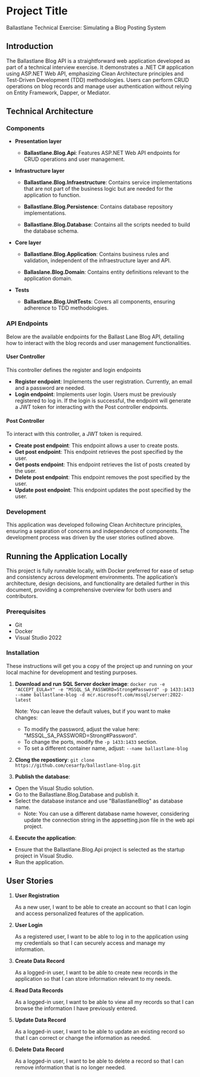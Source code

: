 # Project Title

Ballastlane Technical Exercise: Simulating a Blog Posting System

## Introduction

The Ballastlane Blog API is a straightforward web application developed as part of a technical interview exercise. It demonstrates a .NET C# application using ASP.NET Web API, emphasizing Clean Architecture principles and Test-Driven Development (TDD) methodologies. Users can perform CRUD operations on blog records and manage user authentication without relying on Entity Framework, Dapper, or Mediator.


## Technical Architecture

### Components

- **Presentation layer**
    - **Ballastlane.Blog.Api**: Features ASP.NET Web API endpoints for CRUD operations and user management.

- **Infrastructure layer**
    - **Ballastlane.Blog.Infraestructure**: Contains service implementations that are not part of the business logic but are needed for the application to function.

    - **Ballastlane.Blog.Persistence**: Contains database repository implementations.

    - **Ballastlane.Blog.Database**: Contains all the scripts needed to build the database schema.

- **Core layer**
    - **Ballastlane.Blog.Application**: Contains business rules and validation, independent of the infraestructure layer and API.

    - **Ballaslane.Blog.Domain**: Contains entity definitions relevant to the application domain.

- **Tests**
    - **Ballastlane.Blog.UnitTests**: Covers all components, ensuring adherence to TDD methodologies.

### API Endpoints
Below are the available endpoints for the Ballast Lane Blog API, detailing how to interact with the blog records and user management functionalities.

#### User Controller
This controller defines the register and login endpoints
- **Register endpoint**: Implements the user registration. Currently, an email and a password are needed.
- **Login endpoint**: Implements user login. Users must be previously registered to log in. If the login is successful, the endpoint will generate a JWT token for interacting with the Post controller endpoints.

#### Post Controller
To interact with this controller, a JWT token is required.

- **Create post endpoint**: This endpoint allows a user to create posts.
- **Get post endpoint**: This endpoint retrieves the post specified by the user.
- **Get posts endpoint**: This endpoint retrieves the list of posts created by the user.
- **Delete post endpoint**: This endpoint removes the post specified by the user.
- **Update post endpoint**: This endpoint updates the post specified by the user.


### Development
This application was developed following Clean Architecture principles, ensuring a separation of concerns and independence of components. The development process was driven by the user stories outlined above.

## Running the Application Locally
This project is fully runnable locally, with Docker preferred for ease of setup and consistency across development environments. The application’s architecture, design decisions, and functionality are detailed further in this document, providing a comprehensive overview for both users and contributors.


### Prerequisites
- Git
- Docker
- Visual Studio 2022

### Installation
These instructions will get you a copy of the project up and running on your local machine for development and testing purposes.

1. **Download and run SQL Server docker image**: `docker run -e "ACCEPT_EULA=Y" -e "MSSQL_SA_PASSWORD=Strong#Password" -p 1433:1433 --name ballastlane-blog -d mcr.microsoft.com/mssql/server:2022-latest`

    Note: You can leave the default values, but if you want to make changes:

    - To modify the password, adjust the value here: "MSSQL_SA_PASSWORD=Strong#Password". 
    - To change the ports, modify the `-p 1433:1433` section.
    - To set a different container name, adjust: `--name ballastlane-blog`

2. **Clong the repostiory**: `git clone https://github.com/cesarfp/ballastlane-blog.git`

3. **Publish the database**: 
- Open the Visual Studio solution.
- Go to the Ballastlane.Blog.Database and publish it. 
- Select the database instance and use "BallastlaneBlog" as database name.
    - Note: You can use a different database name however, considering update the connection string in the appsetting.json file in the web api project.

4. **Execute the application**: 
- Ensure that the Ballastlane.Blog.Api project is selected as the startup project in Visual Studio.
- Run the application.

## User Stories

1. **User Registration**

    As a new user, I want to be able to create an account so that I can login and access personalized features of the application.

2. **User Login**

    As a registered user, I want to be able to log in to the application using my credentials so that I can securely access and manage my information.

3. **Create Data Record**
    
    As a logged-in user, I want to be able to create new records in the application so that I can store information relevant to my needs.

4. **Read Data Records**
    
    As a logged-in user, I want to be able to view all my records so that I can browse the information I have previously entered.

5. **Update Data Record**
    
    As a logged-in user, I want to be able to update an existing record so that I can correct or change the information as needed.

6. **Delete Data Record**
    
    As a logged-in user, I want to be able to delete a record so that I can remove information that is no longer needed.








